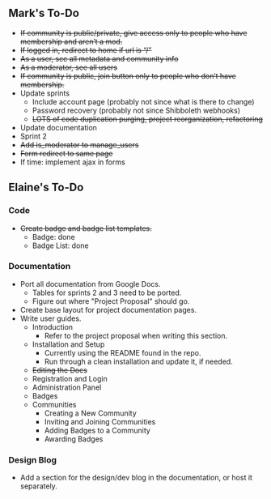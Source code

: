 ## Mark's To-Do

* <del>If community is public/private, give access only to people who have membership and aren’t a mod.</del>
* <del>If logged in, redirect to home if url is “/”</del>
* <del>As a user, see all metadata and community info</del>
* <del>As a moderator, see all users</del>
* <del>If community is public, join button only to people who don’t have membership.</del>
* Update sprints
    * Include account page (probably not since what is there to change)
    * Password recovery (probably not since Shibboleth webhooks)
    * <del>LOTS of code duplication purging, project reorganization, refactoring</del>
* Update documentation
* Sprint 2
* <del>Add is_moderator to manage_users</del>
* <del>Form redirect to same page</del>
* If time: implement ajax in forms


## Elaine's To-Do

### Code

* <del>Create badge and badge list templates.</del>
    * Badge: done
    * Badge List: done

### Documentation

* Port all documentation from Google Docs.
    * Tables for sprints 2 and 3 need to be ported.
    * Figure out where "Project Proposal" should go.
* Create base layout for project documentation pages.
* Write user guides.
    * Introduction
        * Refer to the project proposal when writing this section.
    * Installation and Setup
        * Currently using the README found in the repo.
        * Run through a clean installation and update it, if needed.
    * <del>Editing the Docs</del>
    * Registration and Login
    * Administration Panel
    * Badges
    * Communities
        * Creating a New Community
        * Inviting and Joining Communities
        * Adding Badges to a Community
        * Awarding Badges

### Design Blog

* Add a section for the design/dev blog in the documentation, or host it separately.